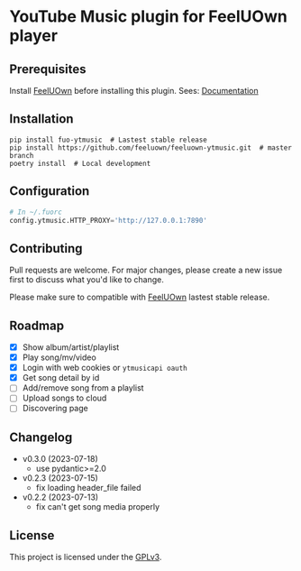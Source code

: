 # YouTube Music plugin for FeelUOwn player

## Prerequisites

Install [FeelUOwn](https://github.com/feeluown/FeelUOwn) before installing this plugin.
Sees: [Documentation](https://feeluown.readthedocs.io/)

## Installation

```shell
pip install fuo-ytmusic  # Lastest stable release
pip install https://github.com/feeluown/feeluown-ytmusic.git  # master branch
poetry install  # Local development
```

## Configuration

```python
# In ~/.fuorc
config.ytmusic.HTTP_PROXY='http://127.0.0.1:7890'
```

## Contributing

Pull requests are welcome. For major changes, please create a new issue first to discuss what you'd like to change.

Please make sure to compatible with [FeelUOwn](https://github.com/feeluown/FeelUOwn) lastest stable release.

## Roadmap

- [x] Show album/artist/playlist
- [x] Play song/mv/video
- [x] Login with web cookies or `ytmusicapi oauth`
- [x] Get song detail by id
- [ ] Add/remove song from a playlist
- [ ] Upload songs to cloud
- [ ] Discovering page

## Changelog

- v0.3.0 (2023-07-18)
  - use pydantic>=2.0
- v0.2.3 (2023-07-15)
  - fix loading header_file failed
- v0.2.2 (2023-07-13)
  - fix can't get song media properly

## License

This project is licensed under the [GPLv3](LICENSE.txt).
